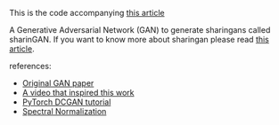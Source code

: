 This is the code accompanying [this article](https://mhnazeri.now.sh/posts/sharinGAN/)

A Generative Adversarial Network (GAN) to generate sharingans called sharinGAN. If you want to know more about sharingan please read [this article](https://naruto.fandom.com/wiki/Sharingan).

references:
* [Original GAN paper](https://papers.nips.cc/paper/5423-generative-adversarial-nets.pdf)
* [A video that inspired this work](https://www.youtube.com/watch?v=8fnynVsR53k)
* [PyTorch DCGAN tutorial](https://pytorch.org/tutorials/beginner/dcgan_faces_tutorial.html)
* [Spectral Normalization](https://arxiv.org/abs/1802.05957)


